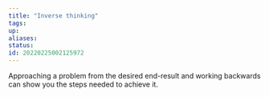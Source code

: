 ```yaml
---
title: "Inverse thinking"
tags: 
up: 
aliases:
status:
id: 20220225002125972
---
```




Approaching a problem from the desired end-result and working backwards can show you the steps needed to achieve it. 



